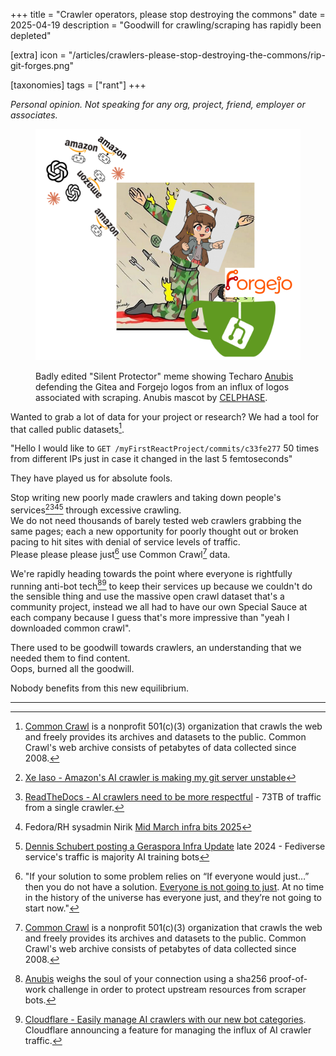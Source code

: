 +++
title = "Crawler operators, please stop destroying the commons"
date = 2025-04-19
description = "Goodwill for crawling/scraping has rapidly been depleted"

[extra]
icon = "/articles/crawlers-please-stop-destroying-the-commons/rip-git-forges.png"

[taxonomies]
tags = ["rant"]
+++

*Personal opinion. Not speaking for any org, project, friend, employer or associates.*

<figure>

![](./rip-git-forges.png)

<figcaption>

Badly edited "Silent Protector" meme showing Techaro [Anubis](https://github.com/TecharoHQ/anubis) defending the Gitea and Forgejo logos from an influx of logos associated with scraping. Anubis mascot by [CELPHASE](https://bsky.app/profile/celphase.bsky.social).

</figcaption>
</figure>

Wanted to grab a lot of data for your project or research? We had a tool for that called public datasets[^CC].

"Hello I would like to `GET /myFirstReactProject/commits/c33fe277` 50 times from different IPs just in case it changed in the last 5 femtoseconds"

They have played us for absolute fools.


Stop writing new poorly made crawlers and taking down people's services[^AmznBotXe][^RTD][^NirikAI][^Geraspora] through excessive crawling.  
We do not need thousands of barely tested web crawlers grabbing the same pages; each a new opportunity for poorly thought out or broken pacing to hit sites with denial of service levels of traffic.  
Please please please just[^Just] use Common Crawl[^CC] data.

We're rapidly heading towards the point where everyone is rightfully running anti-bot tech[^Anubis][^CFAIBotManagement] to keep their services up because we couldn't do the sensible thing and use the massive open crawl dataset that's a community project, instead we all had to have our own Special Sauce at each company because I guess that's more impressive than "yeah I downloaded common crawl".

There used to be goodwill towards crawlers, an understanding that we needed them to find content.  
Oops, burned all the goodwill.

Nobody benefits from this new equilibrium.

---

[^CC]: [Common Crawl](https://commoncrawl.org/) is a nonprofit 501(c)(3) organization that crawls the web and freely provides its archives and datasets to the public. Common Crawl's web archive consists of petabytes of data collected since 2008.

[^AmznBotXe]: [Xe Iaso - Amazon's AI crawler is making my git server unstable](https://xeiaso.net/notes/2025/amazon-crawler/)

[^RTD]: [ReadTheDocs - AI crawlers need to be more respectful](https://about.readthedocs.com/blog/2024/07/ai-crawlers-abuse/) - 73TB of traffic from a single crawler.

[^NirikAI]: Fedora/RH sysadmin Nirik [Mid March infra bits 2025](https://www.scrye.com/blogs/nirik/posts/2025/03/15/mid-march-infra-bits-2025/)

[^Geraspora]: [Dennis Schubert posting a Geraspora Infra Update](https://pod.geraspora.de/posts/17342163) late 2024 - Fediverse service's traffic is majority AI training bots

[^Just]: "If your solution to some problem relies on “If everyone would just…” then you do not have a solution. [Everyone is not going to just](https://squareallworthy.tumblr.com/post/163790039847/everyone-will-not-just). At no time in the history of the universe has everyone just, and they’re not going to start now."

[^Anubis]: [Anubis](https://github.com/TecharoHQ/anubis) weighs the soul of your connection using a sha256 proof-of-work challenge in order to protect upstream resources from scraper bots.

[^CFAIBotManagement]: [Cloudflare - Easily manage AI crawlers with our new bot categories](https://blog.cloudflare.com/ai-bots/). Cloudflare announcing a feature for managing the influx of AI crawler traffic.

